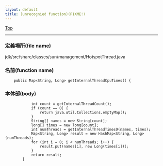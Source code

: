 ```yaml
---
layout: default
title: (unrecognied function)(FIXME!)
---
```

[Top](../index.html)

--- 
### 定義場所(file name)
jdk/src/share/classes/sun/management/HotspotThread.java

### 名前(function name)
```
    public Map<String, Long> getInternalThreadCpuTimes() {
```

### 本体部(body)
```
	        int count = getInternalThreadCount();
	        if (count == 0) {
	            return java.util.Collections.emptyMap();
	        }
	        String[] names = new String[count];
	        long[] times = new long[count];
	        int numThreads = getInternalThreadTimes0(names, times);
	        Map<String, Long> result = new HashMap<String, Long>(numThreads);
	        for (int i = 0; i < numThreads; i++) {
	            result.put(names[i], new Long(times[i]));
	        }
	        return result;
	    }
	
```


